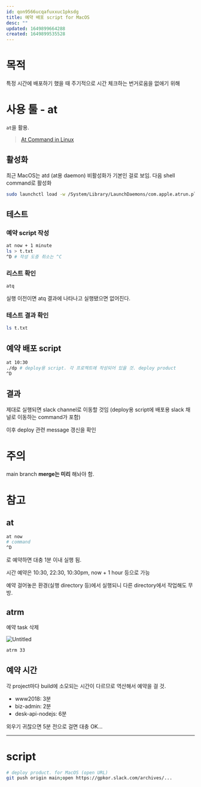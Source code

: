 ```yaml
---
id: qon9566ucqafuxxuc1pksdg
title: 예약 배포 script for MacOS
desc: ""
updated: 1649899664288
created: 1649899535528
---
```


# 목적

특정 시간에 배포하기 했을 때 주기적으로 시간 체크하는 번거로움을 없애기 위해

# 사용 툴 - at

`at`을 활용.

> [At Command in Linux](https://linuxize.com/post/at-command-in-linux/)

## 활성화

최근 MacOS는 atd (at용 daemon) 비활성화가 기본인 걸로 보임. 다음 shell command로 활성화

```bash
sudo launchctl load -w /System/Library/LaunchDaemons/com.apple.atrun.plist
```

## 테스트

### 예약 script 작성

```bash
at now + 1 minute
ls > t.txt
^D # 작성 도중 취소는 ^C
```

### 리스트 확인

```bash
atq
```

실행 이전이면 atq 결과에 나타나고 실행됐으면 없어진다.

### 테스트 결과 확인

```bash
ls t.txt
```

## 예약 배포 script

```bash
at 10:30
./dp # deploy용 script. 각 프로젝트에 작성되어 있을 것. deploy product
^D
```

## 결과

제대로 실행되면 slack channel로 이동할 것임 (deploy용 script에 배포용 slack 채널로 이동하는 command가 포함)

이후 deploy 관련 message 갱신을 확인

# 주의

main branch **merge는 미리** 해놔야 함.

# 참고

## at

```bash
at now
# command
^D
```

로 예약하면 대충 1분 이내 실행 됨.

시간 예약은 10:30, 22:30, 10:30pm, now + 1 hour 등으로 가능

예약 걸어놓은 환경(실행 directory 등)에서 실행되니 다른 directory에서 작업해도 무방.

## atrm

예약 task 삭제

![Untitled](https://s3-us-west-2.amazonaws.com/secure.notion-static.com/0dce449f-5f47-49c8-9fe9-8ce19e788d96/Untitled.png)

```bash
atrm 33
```

## 예약 시간

각 project마다 build에 소모되는 시간이 다르므로 역산해서 예약을 걸 것.

- www2018: 3분
- biz-admin: 2분
- desk-api-nodejs: 6분

외우기 귀찮으면 5분 전으로 걸면 대충 OK...

---

# script

```bash
# deploy product. for MacOS (open URL)
git push origin main;open https://gpkor.slack.com/archives/...
```
